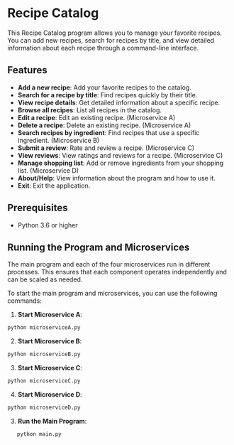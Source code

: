 # Recipe Catalog

This Recipe Catalog program allows you to manage your favorite recipes. You can add new recipes, search for recipes by title, and view detailed information about each recipe through a command-line interface.

## Features

- **Add a new recipe**: Add your favorite recipes to the catalog.
- **Search for a recipe by title**: Find recipes quickly by their title.
- **View recipe details**: Get detailed information about a specific recipe.
- **Browse all recipes**: List all recipes in the catalog.
- **Edit a recipe**: Edit an existing recipe. (Microservice A)
- **Delete a recipe**: Delete an existing recipe. (Microservice A)
- **Search recipes by ingredient**: Find recipes that use a specific ingredient. (Microservice B)
- **Submit a review**: Rate and review a recipe. (Microservice C)
- **View reviews**: View ratings and reviews for a recipe. (Microservice C)
- **Manage shopping list**: Add or remove ingredients from your shopping list. (Microservice D)
- **About/Help**: View information about the program and how to use it.
- **Exit**: Exit the application.

## Prerequisites

- Python 3.6 or higher

## Running the Program and Microservices

The main program and each of the four microservices run in different processes. This ensures that each component operates independently and can be scaled as needed.

To start the main program and microservices, you can use the following commands:

1. **Start Microservice A**:

```sh
python microserviceA.py

```

2. **Start Microservice B**:

```sh
python microserviceB.py

```

3. **Start Microservice C**:

```sh
python microserviceC.py
```

4. **Start Microservice D**:

```sh
python microserviceD.py

```

3. **Run the Main Program**:

```sh
   python main.py
```
